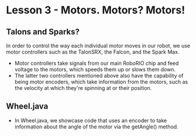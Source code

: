 # Lesson 3 - Motors. Motors? Motors!

## Talons and Sparks? 

In order to control the way each individual motor moves in our robot, we use motor controllers such as the TalonSRX, the Falcon, and the Spark Max.
- Motor controllers take signals from our main RoboRIO chip and feed voltage to the motors, which speeds them up or slows them down. 
- The latter two controllers mentioned above also have the capability of being motor encoders, which take information from the motors, such as the velocity at which they're spinning at or their position. 

## Wheel.java
- In Wheel.java, we showcase code that uses an encoder to take information about the angle of the motor via the getAngle() method.


